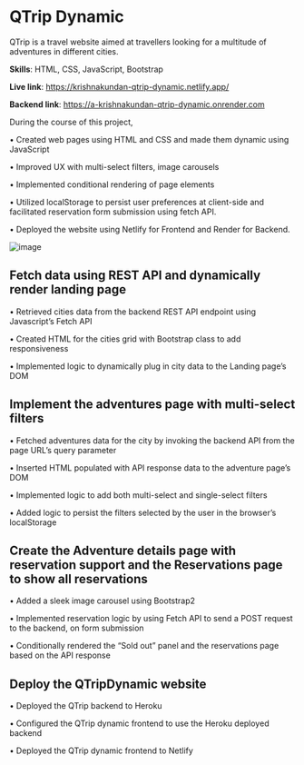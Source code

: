 
# QTrip Dynamic
QTrip is a travel website aimed at travellers looking for a multitude of adventures in different cities. 

**Skills**: HTML, CSS, JavaScript, Bootstrap

**Live link**: https://krishnakundan-qtrip-dynamic.netlify.app/

**Backend link**: https://a-krishnakundan-qtrip-dynamic.onrender.com

During the course of this project,

• Created web pages using HTML and CSS and made them dynamic using JavaScript

• Improved UX with multi-select filters, image carousels

• Implemented conditional rendering of page elements

• Utilized localStorage to persist user preferences at client-side and facilitated reservation form submission using fetch API.

• Deployed the website using Netlify for Frontend and Render for Backend.   

![image](https://github.com/AKrishnaKundan/QTRIP_DYNAMIC/assets/93312488/31d0a20e-2c94-44b3-972a-3cd62a3a1783)


## Fetch data using REST API and dynamically render landing page

• Retrieved cities data from the backend REST API endpoint using Javascript’s Fetch API

• Created HTML for the cities grid with Bootstrap class to add responsiveness

• Implemented logic to dynamically plug in city data to the Landing page’s DOM

## Implement the adventures page with multi-select filters

• Fetched adventures data for the city by invoking the backend API from the page URL’s query parameter

• Inserted HTML populated with API response data to the adventure page’s DOM

• Implemented logic to add both multi-select and single-select filters
 
• Added logic to persist the filters selected by the user in the browser’s localStorage

## Create the Adventure details page with reservation support and the Reservations page to show all reservations

• Added a sleek image carousel using Bootstrap2

• Implemented reservation logic by using Fetch API to send a POST request to the backend, on form submission

• Conditionally rendered the “Sold out” panel and the reservations page based on the API response

## Deploy the QTripDynamic website

• Deployed the QTrip backend to Heroku

• Configured the QTrip dynamic frontend to use the Heroku deployed backend

• Deployed the QTrip dynamic frontend to Netlify
